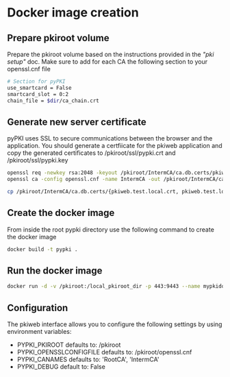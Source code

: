 # Docker image creation 
 
## Prepare pkiroot volume
Prepare the pkiroot volume based on the instructions provided in the *"pki setup"* doc. Make sure to add for each CA the following
section to your openssl.cnf file

```bash
# Section for pyPKI  
use_smartcard = False  
smartcard_slot = 0:2  
chain_file = $dir/ca_chain.crt 
```

## Generate new server certificate 
pyPKI uses SSL to secure communications between the browser and the application. You should generate a certfiicate for the pkiweb
application and copy the generated certificates to /pkiroot/ssl/pypki.crt and /pkiroot/ssl/pypki.key

```bash
openssl req -newkey rsa:2048 -keyout /pkiroot/IntermCA/ca.db.certs/pkiweb.test.local.key -nodes -config openssl.cnf -out /pkiroot/IntermCA/ca.db.certs/pkiweb.test.local.csr 
openssl ca -config openssl.cnf -name IntermCA -out /pkiroot/IntermCA/ca.db.certs/pkiweb.test.local.crt -infiles /pkiroot/IntermCA/ca.db.certs/pkiweb.test.local.csr

cp /pkiroot/IntermCA/ca.db.certs/{pkiweb.test.local.crt, pkiweb.test.local.key} /pkiroot/ssl
```

## Create the docker image
From inside the root pypki directory use the following command to create the docker image

```bash
docker build -t pypki .
```

## Run the docker image
```bash
docker run -d -v /pkiroot:/local_pkiroot_dir -p 443:9443 --name mypkidocker pypki
```

## Configuration
The pkiweb interface allows you to configure the following settings by using environment variables:
- PYPKI_PKIROOT defaults to: /pkiroot
- PYPKI_OPENSSLCONFIGFILE defaults to: /pkiroot/openssl.cnf
- PYPKI_CANAMES defaults to: 'RootCA', 'IntermCA'
- PYPKI_DEBUG default to: False


